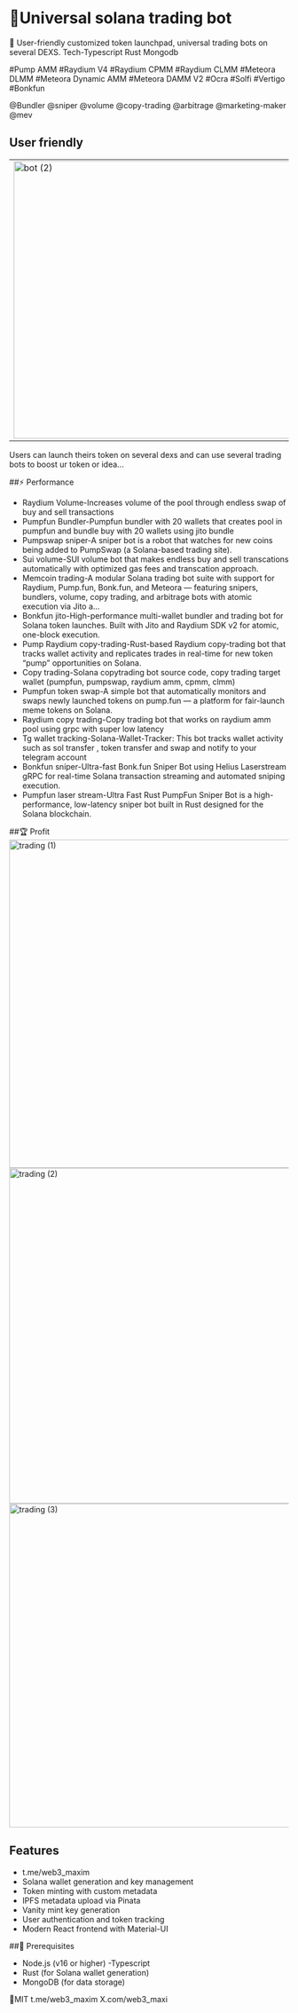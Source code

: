 # 💎Universal solana trading bot

🌟
User-friendly customized token launchpad, universal trading bots on several DEXS.
Tech-Typescript Rust Mongodb

#Pump AMM 
#Raydium V4
#Raydium CPMM
#Raydium CLMM
#Meteora DLMM 
#Meteora Dynamic AMM
#Meteora DAMM V2
#Ocra 
#Solfi 
#Vertigo 
#Bonkfun


@Bundler @sniper @volume @copy-trading @arbitrage @marketing-maker @mev

## User friendly
|   |   |
|---|---|
| <img width="500" alt="bot (2)" src="https://github.com/user-attachments/assets/bd15dd54-df5a-4c6a-9ee0-8a516e92c7f7" /> | <img width="500" alt="bot (3)" src="https://github.com/user-attachments/assets/cf6af7d7-818f-4fd7-a615-72b3d4d7543a" /> |

Users can launch theirs token on several dexs and can use several trading bots to boost ur token or idea...

##⚡  Performance 
- Raydium Volume-Increases volume of the pool through endless swap of buy and sell transactions
- Pumpfun Bundler-Pumpfun bundler with 20 wallets that creates pool in pumpfun and bundle buy with 20 wallets using jito bundle
- Pumpswap sniper-A sniper bot is a robot that watches for new coins being added to PumpSwap (a Solana-based trading site).
- Sui volume-SUI volume bot that makes endless buy and sell transcations automatically with optimized gas fees and transcation approach.
- Memcoin trading-A modular Solana trading bot suite with support for Raydium, Pump.fun, Bonk.fun, and Meteora — featuring snipers, bundlers, volume, copy trading, and arbitrage bots with atomic execution via Jito a…
- Bonkfun jito-High-performance multi-wallet bundler and trading bot for Solana token launches. Built with Jito and Raydium SDK v2 for atomic, one-block execution.
- Pump Raydium copy-trading-Rust-based Raydium copy-trading bot that tracks wallet activity and replicates trades in real-time for new token “pump” opportunities on Solana.
- Copy trading-Solana copytrading bot source code, copy trading target wallet (pumpfun, pumpswap, raydium amm, cpmm, clmm)
- Pumpfun token swap-A simple bot that automatically monitors and swaps newly launched tokens on pump.fun — a platform for fair-launch meme tokens on Solana.
- Raydium copy trading-Copy trading bot that works on raydium amm pool using grpc with super low latency
- Tg wallet tracking-Solana-Wallet-Tracker: This bot tracks wallet activity such as sol transfer , token transfer and swap and notify to your telegram account
- Bonkfun sniper-Ultra-fast Bonk.fun Sniper Bot using Helius Laserstream gRPC for real-time Solana transaction streaming and automated sniping execution.
- Pumpfun laser stream-Ultra Fast Rust PumpFun Sniper Bot is a high-performance, low-latency sniper bot built in Rust designed for the Solana blockchain.

##🏆 Profit
<img width="1217" height="592" alt="trading (1)" src="https://github.com/user-attachments/assets/b7306657-4eae-4614-8391-d9fea5b1201c" />
<img width="1212" height="605" alt="trading (2)" src="https://github.com/user-attachments/assets/bd354e2a-1e56-4b0e-b149-016fa9ce4b56" />
<img width="1214" height="584" alt="trading (3)" src="https://github.com/user-attachments/assets/f32ada75-9651-464e-aea7-c2137e074f68" />


## Features
- t.me/web3_maxim
- Solana wallet generation and key management
- Token minting with custom metadata
- IPFS metadata upload via Pinata
- Vanity mint key generation
- User authentication and token tracking
- Modern React frontend with Material-UI
  
##🎲 Prerequisites

- Node.js (v16 or higher)
-Typescript
- Rust (for Solana wallet generation)
- MongoDB (for data storage)



🏹MIT 
t.me/web3_maxim
X.com/web3_maxi
